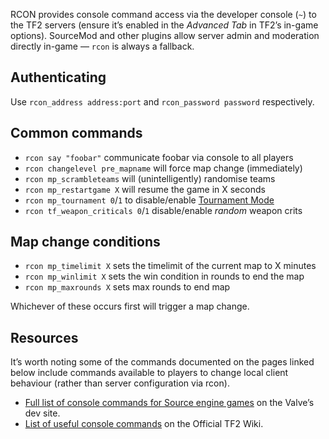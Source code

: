 RCON provides console command access via the developer console (`~`) to the TF2 servers (ensure it’s enabled in the *Advanced Tab* in TF2’s in-game options). SourceMod and other plugins allow server admin and moderation directly in-game — `rcon` is always a fallback.

## Authenticating

Use `rcon_address address:port` and `rcon_password password` respectively.

## Common commands

- `rcon say "foobar"` communicate foobar via console to all players
- `rcon changelevel pre_mapname` will force map change (immediately)
- `rcon mp_scrambleteams` will (unintelligently) randomise teams
- `rcon mp_restartgame X` will resume the game in X seconds
- `rcon mp_tournament 0`/`1` to disable/enable [Tournament Mode](http://wiki.teamfortress.com/wiki/Tournament_Mode)
- `rcon tf_weapon_criticals 0`/`1` disable/enable *random* weapon crits

## Map change conditions

- `rcon mp_timelimit X` sets the timelimit of the current map to X minutes
- `rcon mp_winlimit X` sets the win condition in rounds to end the map
- `rcon mp_maxrounds X` sets max rounds to end map

Whichever of these occurs first will trigger a map change.

## Resources

It’s worth noting some of the commands documented on the pages linked below include commands available to players to change local client behaviour (rather than server configuration via rcon).

- [Full list of console commands for Source engine games](https://developer.valvesoftware.com/wiki/Console_Command_List) on the Valve’s dev site.
- [List of useful console commands](http://wiki.teamfortress.com/wiki/List_of_useful_console_commands) on the Official TF2 Wiki.